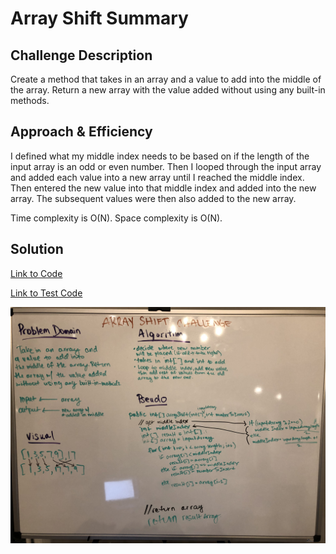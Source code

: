 # Array Shift Summary


## Challenge Description
Create a method that takes in an array and a value to add into the middle of the array. Return a new array with the value added without using any built-in methods.

## Approach & Efficiency
I defined what my middle index needs to be based on if the length of the input array is an odd or even number. Then I looped through the input array and added each value into a new array until I reached the middle index. Then entered the new value into that middle index and added into the new array. The subsequent values were then also added to the new array.

Time complexity is O(N).
Space complexity is O(N).

## Solution

[Link to Code](./src/main/java/array_shift/Library.java)

[Link to Test Code](./src/test/java/array_shift/LibraryTest.java)

![alt text](./assets/array_shift_WB.jpg)
